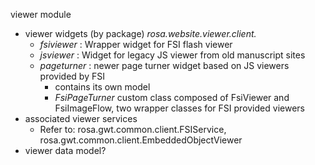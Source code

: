 viewer module

  * viewer widgets (by package) _rosa.website.viewer.client._
    * _fsiviewer_ : Wrapper widget for FSI flash viewer
    * _jsviewer_ : Widget for legacy JS viewer from old manuscript sites
    * _pageturner_ : newer page turner widget based on JS viewers provided by FSI
      * contains its own model
      * _FsiPageTurner_ custom class composed of FsiViewer and FsiImageFlow, two wrapper classes for FSI provided viewers
  * associated viewer services
    * Refer to: rosa.gwt.common.client.FSIService, rosa.gwt.common.client.EmbeddedObjectViewer
  * viewer data model?
